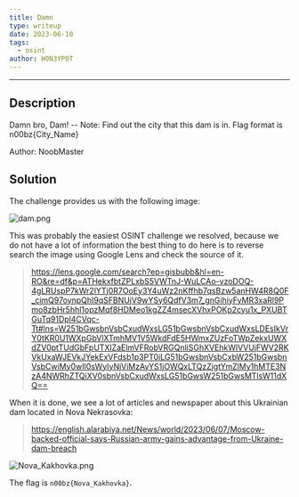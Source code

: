 ```yaml
---
title: Damn
type: writeup
date: 2023-06-10
tags:
  - osint
author: H0N3YP0T
---
```


___

## Description

Damn bro, Dam! -- Note: Find out the city that this dam is in. Flag format is n00bz{City_Name}

Author: NoobMaster

## Solution

The challenge provides us with the following image:

![dam.png](/images/n00bzctf_2023/dam.png)

This was probably the easiest OSINT challenge we resolved, because we do not have a lot
of information the best thing to do here is to reverse search the image using Google Lens and check the source of it.

> https://lens.google.com/search?ep=gisbubb&hl=en-RO&re=df&p=ATHekxfbtZPLxbS5VWTnJ-WuLCAo-vzoDOQ-4gLRUspP7kWr2lYTj0R7OoEy3Y4uWz2nKffhb7qsBzw5anHW4R8Q0F_cimQ97oynpQhI9qSFBNUjV9wYSy6QdfV3m7_gnGihiyFyMR3xaRl9Pmo8zbHr5hhl1opzMqf8HDMeo1kgZZ4msecXVhxPOKp2cyu1x_PXUBTGuTq91Dpl4CVqc-Tt#lns=W251bGwsbnVsbCxudWxsLG51bGwsbnVsbCxudWxsLDEsIkVrY0tKR0U1WXpGbVlXTmhMV1V5WkdFdE5HWmxZUzFoTWpZekxUWXdZV0ptTUdGbFpUTXlZaElmVFRobVRGQnliSGhXVEhkWlVVUjFWV2RKVkUxaWJEVkJYekExVFdsb1p3PT0iLG51bGwsbnVsbCxbW251bGwsbnVsbCwiMy0wIl0sWyIyNjViMzAyYS1jOWQxLTQzZjgtYmZlMy1hMTE3NzA4NWRhZTQiXV0sbnVsbCxudWxsLG51bGwsW251bGwsMTIsW11dXQ==

When it is done, we see a lot of articles and newspaper about this Ukrainian dam located in Nova Nekrasovka:

> https://english.alarabiya.net/News/world/2023/06/07/Moscow-backed-official-says-Russian-army-gains-advantage-from-Ukraine-dam-breach

![Nova_Kakhovka.png](/images/n00bzctf_2023/nova.png)

The flag is  `n00bz{Nova_Kakhovka}`.
